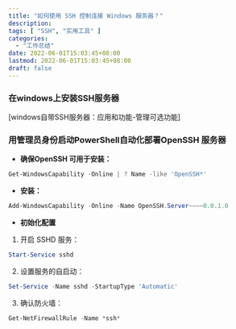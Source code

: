 ```yaml
---
title: "如何使用 SSH 控制连接 Windows 服务器？"
description: 
tags: [ "SSH", "实用工具" ]
categories:
  - "工作总结"
date: 2022-06-01T15:03:45+08:00
lastmod: 2022-06-01T15:03:45+08:00
draft: false
---
```

### 在windows上安装SSH服务器
[windows自带SSH服务器：应用和功能-管理可选功能] 

### 用管理员身份启动PowerShell自动化部署OpenSSH 服务器

* **确保OpenSSH 可用于安装：**
``` powershell
Get-WindowsCapability -Online | ? Name -like 'OpenSSH*'
```


* **安装：**
``` powershell
Add-WindowsCapability -Online -Name OpenSSH.Server~~~~0.0.1.0
```


* **初始化配置**

1. 开启 SSHD 服务：
``` powershell
Start-Service sshd
```


2. 设置服务的自启动：
``` powershell
Set-Service -Name sshd -StartupType 'Automatic'
```


3. 确认防火墙：
``` powershell
Get-NetFirewallRule -Name *ssh*
```
